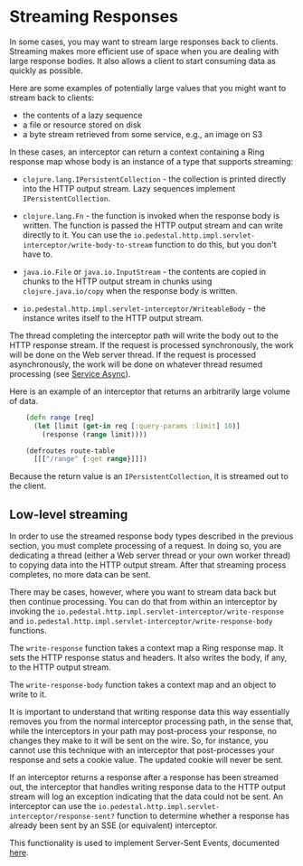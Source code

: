<!--
 Copyright 2013 Relevance, Inc.
 Copyright 2014 Cognitect, Inc.

 The use and distribution terms for this software are covered by the
 Eclipse Public License 1.0 (http://opensource.org/licenses/eclipse-1.0)
 which can be found in the file epl-v10.html at the root of this distribution.

 By using this software in any fashion, you are agreeing to be bound by
 the terms of this license.

 You must not remove this notice, or any other, from this software.
-->

# Streaming Responses

In some cases, you may want to stream large responses back to clients.
Streaming makes more efficient use of space when you are dealing with
large response bodies. It also allows a client to start consuming data
as quickly as possible.

Here are some examples of potentially large values that you might want
to stream back to clients:

- the contents of a lazy sequence
- a file or resource stored on disk
- a byte stream retrieved from some service, e.g., an image on S3

In these cases, an interceptor can return a context containing a Ring
response map whose body is an instance of a type that supports
streaming:

- `clojure.lang.IPersistentCollection` - the collection is printed
  directly into the HTTP output stream. Lazy sequences implement
  `IPersistentCollection`.

- `clojure.lang.Fn` - the function is invoked when the response body
  is written. The function is passed the HTTP output stream and can
  write directly to it. You can use the
  `io.pedestal.http.impl.servlet-interceptor/write-body-to-stream`
  function to do this, but you don't have to.

- `java.io.File` or `java.io.InputStream` - the contents are copied in
  chunks to the HTTP output stream in chunks using `clojure.java.io/copy`
  when the response body is written.

- `io.pedestal.http.impl.servlet-interceptor/WriteableBody` - the
  instance writes itself to the HTTP output stream.

The thread completing the interceptor path will write the body out to
the HTTP response stream. If the request is processed synchronously,
the work will be done on the Web server thread. If the request is
processed asynchronously, the work will be done on whatever thread
resumed processing (see [Service Async](service-async.md)).

Here is an example of an interceptor that returns an arbitrarily large
volume of data.

```clojure
    (defn range [req]
      (let [limit (get-in req [:query-params :limit] 10)]
        (response (range limit))))

    (defroutes route-table
      [[["/range" {:get range}]]])
```

Because the return value is an `IPersistentCollection`, it is streamed out to the
client.

## Low-level streaming

In order to use the streamed response body types described in the
previous section, you must complete processing of a request. In doing
so, you are dedicating a thread (either a Web server thread or your
own worker thread) to copying data into the HTTP output stream. After
that streaming process completes, no more data can be sent.

There may be cases, however, where you want to stream data back but
then continue processing. You can do that from within an interceptor
by invoking the
`io.pedestal.http.impl.servlet-interceptor/write-response` and
`io.pedestal.http.impl.servlet-interceptor/write-response-body`
functions.

The `write-response` function takes a context map a Ring response
map. It sets the HTTP response status and headers. It also writes the
body, if any, to the HTTP output stream.

The `write-response-body` function takes a context map and an object
to write to it.

It is important to understand that writing response data this way
essentially removes you from the normal interceptor processing path,
in the sense that, while the interceptors in your path may
post-process your response, no changes they make to it will be sent on
the wire. So, for instance, you cannot use this technique with an
interceptor that post-processes your response and sets a cookie value.
The updated cookie will never be sent.

If an interceptor returns a response after a response has been
streamed out, the interceptor that handles writing response data to
the HTTP output stream will log an exception indicating that the data
could not be sent. An interceptor can use the
`io.pedestal.http.impl.servlet-interceptor/response-sent?` function to
determine whether a response has already been sent by an SSE (or
equivalent) interceptor.

This functionality is used to implement Server-Sent Events,
documented [here](service-sse.md).
